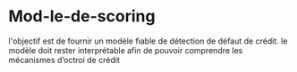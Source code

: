 # Mod-le-de-scoring
l'objectif est de fournir un modèle fiable de détection de défaut de crédit. le modèle doit rester interprétable afin de pouvoir comprendre les mécanismes d’octroi de crédit

